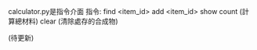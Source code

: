 calculator.py是指令介面
指令:
find <item_id>
add <item_id> <count>
show
count    (計算總材料)
clear    (清除處存的合成物)

(待更新)